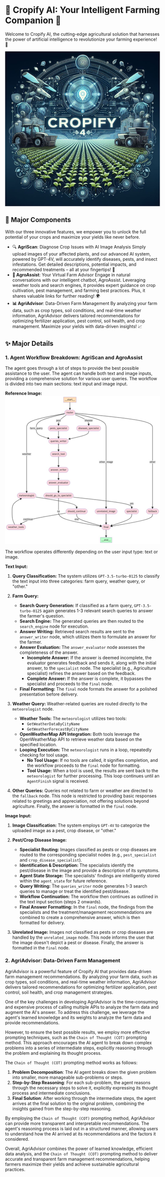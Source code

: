 # 🌱 Cropify AI: Your Intelligent Farming Companion 🌾
Welcome to Cropify AI, the cutting-edge agricultural solution that harnesses the power of artificial intelligence to revolutionize your farming experience! 🚀

![Cropify Banner](https://github.com/K-RED90/Cropify-AI/blob/main/image/Designer.jpeg)

## 🌾 Major Components
With our three innovative features, we empower you to unlock the full potential of your crops and maximize your yields like never before.
- 🔍 **AgriScan**: Diagnose Crop Issues with AI Image Analysis
Simply upload images of your affected plants, and our advanced AI system, powered by GPT-4V, will accurately identify diseases, pests, and insect infestations. Get detailed descriptions, potential impacts, and recommended treatments – all at your fingertips! 🌿
- **💬 AgroAssist**: Your Virtual Farm Advisor
Engage in natural conversations with our intelligent chatbot, AgroAssist. Leveraging weather tools and search engines, it provides expert guidance on crop cultivation, pest management, and farming best practices. Plus, it shares valuable links for further reading! 🌍
- **📊 AgriAdvisor**: Data-Driven Farm Management
By analyzing your farm data, such as crop types, soil conditions, and real-time weather information, AgriAdvisor delivers tailored recommendations for optimizing fertilizer application, pest control, soil health, and crop management. Maximize your yields with data-driven insights! 📈

## ✨ Major Details
###  1. Agent Workflow Breakdown: AgriScan and AgroAssist
The agent goes through a lot of steps to provide the best possible assistance to the user. The agent can handle both text and image inputs, providing a comprehensive solution for various user queries. The workflow is divided into two main sections: text input and image input.

**Reference Image:** ![Agent Workflow](https://github.com/K-RED90/Cropify-AI/blob/main/image/graph.png)

The workflow operates differently depending on the user input type: text or image.

**Text Input:**

1. **Query Classification:** The system utilizes `GPT-3.5-turbo-0125` to classify the text input into three categories: farm query, weather query, or "other."

2. **Farm Query:**
    - **Search Query Generation:** If classified as a farm query, `GPT-3.5-turbo-0125` again generates 1-3 relevant search queries to answer the farmer's question.
    - **Search Engine:** The generated queries are then routed to the `search_engine` node for execution. 
    - **Answer Writing:** Retrieved search results are sent to the `answer_writer` node, which utilizes them to formulate an answer for the farmer.
    - **Answer Evaluation:** The `answer_evaluator` node assesses the completeness of the answer.
      - **Incomplete Answer:** If the answer is deemed incomplete, the evaluator generates feedback and sends it, along with the initial answer, to the `specialist` node. The specialist (e.g., Agriculture specialist) refines the answer based on the feedback.
      - **Complete Answer:** If the answer is complete, it bypasses the specialist and proceeds to the `final` node.
    - **Final Formatting:**  The `final` node formats the answer for a polished presentation before delivery.

3. **Weather Query:** Weather-related queries are routed directly to the `meteorologist` node.
    - **Weather Tools:** The `meteorologist` utilizes two tools:
        - `GetWeatherDataByCityName`
        - `GetWeatherForecastByCityName`
    - **OpenWeatherMap API Integration:** Both tools leverage the OpenWeatherMap API to retrieve weather data based on the specified location.
    - **Looping Execution:** The `meteorologist` runs in a loop, repeatedly checking for tool usage.
      - **No Tool Usage:** If no tools are called, it signifies completion, and the workflow proceeds to the `final` node for formatting.
      - **Tool Usage:** When a tool is used, the results are sent back to the `meteorologist` for further processing. This loop continues until an `AgentFinish` signal is received.

4. **Other Queries:** Queries not related to farm or weather are directed to the `fallback` node. This node is restricted to providing basic responses related to greetings and appreciation, not offering solutions beyond agriculture. Finally, the answer is formatted in the `final` node.

**Image Input:**

1. **Image Classification:** The system employs `GPT-4V` to categorize the uploaded image as a pest, crop disease, or "other."

2. **Pest/Crop Disease Image:**
    - **Specialist Routing:** Images classified as pests or crop diseases are routed to the corresponding specialist nodes (e.g., `pest_specialist` and `crop_disease_specialist`). 
    - **Identification & Description:** The specialists identify the pest/disease in the image and provide a description of its symptoms.
    - **Agent State Storage:** The specialists' findings are intelligently stored within the `agent_state` for future reference.
    - **Query Writing:** The `queries_writer` node generates 1-3 search queries to manage or treat the identified pest/disease.
    - **Workflow Continuation:** The workflow then continues as outlined in the text input section (steps 2 onwards).
    - **Final Answer Formatting:** In the `final` node, the findings from the specialists and the treatment/management recommendations are combined to create a comprehensive answer, which is then formatted for delivery.

3. **Unrelated Image:** Images not classified as pests or crop diseases are handled by the `unrelated_image` node. This node informs the user that the image doesn't depict a pest or disease. Finally, the answer is formatted in the `final` node.

### 2. AgriAdvisor: Data-Driven Farm Management
AgriAdvisor is a powerful feature of Cropify AI that provides data-driven farm management recommendations. By analyzing your farm data, such as crop types, soil conditions, and real-time weather information, AgriAdvisor delivers tailored recommendations for optimizing fertilizer application, pest control, soil health, and crop management strategies.

One of the key challenges in developing AgriAdvisor is the time-consuming and expensive process of calling multiple APIs to analyze the farm data and augment the AI's answer. To address this challenge, we leverage the agent's learned knowledge and its weights to analyze the farm data and provide recommendations.

However, to ensure the best possible results, we employ more effective prompting techniques, such as the `Chain of Thought (COT)` prompting method. This approach encourages the AI agent to break down complex problems into a series of intermediate steps, explicitly reasoning through the problem and explaining its thought process.

The `Chain of Thought (COT)` prompting method works as follows:

1. **Problem Decomposition**: The AI agent breaks down the given problem into smaller, more manageable sub-problems or steps.
2. **Step-by-Step Reasoning**: For each sub-problem, the agent reasons through the necessary steps to solve it, explicitly expressing its thought process and intermediate conclusions.
3. **Final Solution**: After working through the intermediate steps, the agent arrives at the final solution to the original problem, combining the insights gained from the step-by-step reasoning.

By employing the `Chain of Thought (COT)` prompting method, AgriAdvisor can provide more transparent and interpretable recommendations. The agent's reasoning process is laid out in a structured manner, allowing users to understand how the AI arrived at its recommendations and the factors it considered.

Overall, AgriAdvisor combines the power of learned knowledge, efficient data analysis, and the `Chain of Thought (COT)` prompting method to deliver accurate and transparent farm management recommendations, helping farmers maximize their yields and achieve sustainable agricultural practices.